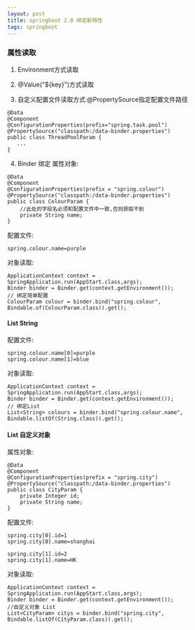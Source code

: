 ```yaml
---
layout: post
title: springboot 2.0 绑定新特性
tags: springboot
---
```


### 属性读取
1. Environment方式读取

2. @Value("${key}")方式读取

3. 自定义配置文件读取方式:@PropertySource指定配置文件路径
```
@Data
@Component
@ConfigurationProperties(prefix="spring.task.pool")
@PropertySource("classpath:/data-binder.properties")
public class ThreadPoolParam {
   ...
}
```

4. Binder 绑定
属性对象:
```
@Data
@Component
@ConfigurationProperties(prefix = "spring.colour")
@PropertySource("classpath:/data-binder.properties")
public class ColourParam {
    //此处的字段名必须和配置文件中一致,否则获取不到
    private String name;
}
```
配置文件:
```
spring.colour.name=purple
```
对象读取:
```
ApplicationContext context = SpringApplication.run(AppStart.class,args);
Binder binder = Binder.get(context.getEnvironment());
// 绑定简单配置
ColourParam colour = binder.bind("spring.colour", Bindable.of(ColourParam.class)).get();
```
#### List String
配置文件:
```
spring.colour.name[0]=purple
spring.colour.name[1]=blue
```
对象读取:
```
ApplicationContext context = SpringApplication.run(AppStart.class,args);
Binder binder = Binder.get(context.getEnvironment());
// 绑定List
List<String> colours = binder.bind("spring.colour.name", Bindable.listOf(String.class)).get();
```

#### List 自定义对象 
属性对象:
```
@Data
@Component
@ConfigurationProperties(prefix = "spring.city")
@PropertySource("classpath:/data-binder.properties")
public class CityParam {
    private Integer id;
    private String name;
}
```
配置文件:
```
spring.city[0].id=1
spring.city[0].name=shanghai

spring.city[1].id=2
spring.city[1].name=HK
```
对象读取:
```
ApplicationContext context = SpringApplication.run(AppStart.class,args);
Binder binder = Binder.get(context.getEnvironment());
//自定义对象 List
List<CityParam> citys = binder.bind("spring.city", Bindable.listOf(CityParam.class)).get();
```
